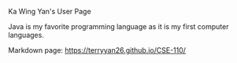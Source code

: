 Ka Wing Yan's User Page 

Java is my favorite programming language as it is my first computer languages.

Markdown page: https://terryyan26.github.io/CSE-110/
